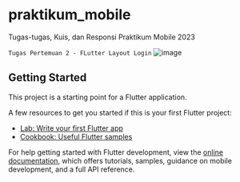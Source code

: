 # praktikum_mobile

Tugas-tugas, Kuis, dan Responsi Praktikum Mobile 2023

```Tugas Pertemuan 2 - FLutter Layout Login```
![image](https://user-images.githubusercontent.com/80052655/224126379-9ee8e262-c1d4-4721-85b8-fba8697bf12a.png)

## Getting Started

This project is a starting point for a Flutter application.

A few resources to get you started if this is your first Flutter project:

- [Lab: Write your first Flutter app](https://docs.flutter.dev/get-started/codelab)
- [Cookbook: Useful Flutter samples](https://docs.flutter.dev/cookbook)

For help getting started with Flutter development, view the
[online documentation](https://docs.flutter.dev/), which offers tutorials,
samples, guidance on mobile development, and a full API reference.
